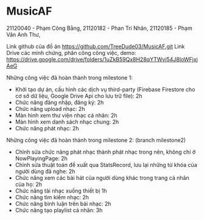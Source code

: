 # MusicAF
21120040 - Phạm Công Bằng, 
21120182 - Phan Trí Nhân, 
21120185 - Phạm Vân Anh Thư, 

Link github của đồ án https://github.com/TreeDude03/MusicAF.git
Link Drive các minh chứng, phân công công việc, demo: https://drive.google.com/drive/folders/1uZkB59Qx8H28qYTWvj54J8IoWFjxjAeG 

Những công việc đã hoàn thành trong milestone 1:
- Khởi tạo dự án, cấu hình các dịch vụ third-party (Firebase Firestore cho cơ sở dữ liệu, Google Drive Api cho lưu trữ file): 2h
- Chức năng đăng nhập, đăng ký: 2h
- Chức năng upload nhạc: 2h
- Màn hình xem thư viện nhạc cá nhân: 2h
- Màn hình xem danh sách nhạc chung: 2h
- Chức năng phát nhạc: 2h

Những công việc đã hoàn thành trong milestone 2: (branch milestone2)
- Chỉnh sửa chức năng phát nhạc thành phát nhạc trong nên, không chỉ ở NowPlayingPage: 2h
- Chỉnh sửa thuật toán đề xuất qua StatsRecord, lưu lại những từ khóa của người dùng đã nghe: 2h
- Chức năng xem các bài hát của người dùng khác trong trang cá nhân của họ: 2h
- Chức năng tải nhạc xuống thiết bị 1h
- Chức năng tìm kiếm nhạc: 2h
- Chức năng bình luận trên bài nhạc: 2h
- Chức năng tạo playlist cá nhân: 3h
